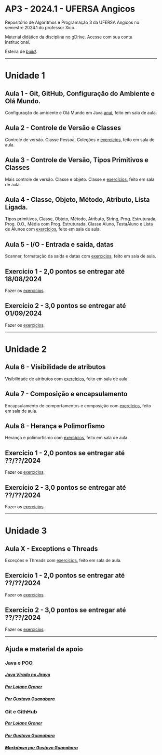 # AP3 - 2024.1 - UFERSA Angicos

Repositório de Algoritmos e Programação 3 da UFERSA Angicos no semestre 2024.1 do professor Xico.

Material didático da disciplina [no gDrive](https://drive.google.com/drive/u/1/folders/1y72aaSWIXqO2sgJkdnLvzLkCXdZ2KwXj). Acesse com sua conta institucional.

Esteira de [_build_](https://www.youtube.com/channel/UCZgt6AzoyjslHTC9dz0UoTw/community?lb=UgkxDa-Oj1fz7KfOSyqAOG7bVwNBsiceGB_R).

---

# Unidade 1

## Aula 1 - Git, GitHub, Configuração do Ambiente e Olá Mundo.

Configuração do ambiente e Olá Mundo em Java [aqui](unidade1/aula1.md), feito em sala de aula.

## Aula 2 - Controle de Versão e Classes

Controle de versão. Classe Pessoa, Coleções e [exercícios](unidade1/aula2.md), feito em sala de aula.

## Aula 3 - Controle de Versão, Tipos Primitivos e Classes

Mais controle de versão. Classe e objeto. Classe  e [exercícios](unidade1/aula3.md), feito em sala de aula.

## Aula 4 - Classe, Objeto, Método, Atributo, Lista Ligada.

Tipos primitivos, Classe, Objeto, Método, Atributo, String, Prog. Estruturada, Prog. O.O., Média com Prog. Estruturada, Classe Aluno, TestaAluno e Lista de Alunos com [exercícios](unidade1/aula4.md), feito em sala de aula.

## Aula 5 - I/O - Entrada e saída, datas

Scanner, formatação da saída e datas com [exercícios](unidade1/aula5.md), feito em sala de aula.

## Exercício 1 - 2,0 pontos se entregar até 18/08/2024

Fazer os [exercícios](unidade1/exercicio1.md).

## Exercício 2 - 3,0 pontos se entregar até 01/09/2024

Fazer os [exercícios](unidade1/exercicio2.md).

---

# Unidade 2

## Aula 6 - Visibilidade de atributos

Visibilidade de atributos com [exercícios](unidade2/aula6.md), feito em sala de aula.

## Aula 7 - Composição e encapsulamento

Encapsulamento de comportamentos e composição com [exercícios](unidade2/aula7.md), feito em sala de aula.

## Aula 8 - Herança e Polimorfismo

Herança e polimorfismo com [exercícios](unidade2/aula8.md), feito em sala de aula.

## Exercício 1 - 2,0 pontos se entregar até ??/??/2024

Fazer os [exercícios](unidade2/exercício1.md).

## Exercício 2 - 3,0 pontos se entregar até ??/??/2024

Fazer os [exercícios](unidade2/exercício1.md).

---

# Unidade 3

## Aula X - Exceptions e Threads

Exceções e Threads com [exercícios](unidade3/aulaX.md), feito em sala de aula.

## Exercício 1 - 2,0 pontos se entregar até ??/??/2024

Fazer os [exercícios](unidade3/exercício1.md).

## Exercício 2 - 3,0 pontos se entregar até ??/??/2024

Fazer os [exercícios](unidade3/exercício1.md).

---

## Ajuda e material de apoio

### Java e POO

##### [Java Virado no Jiraya](https://www.youtube.com/playlist?list=PL62G310vn6nFIsOCC0H-C2infYgwm8SWW)

##### [Por Loiane Groner](https://www.youtube.com/playlist?list=PLGxZ4Rq3BOBq0KXHsp5J3PxyFaBIXVs3r)

##### [Por Gustavo Guanabara](https://www.youtube.com/playlist?list=PLHz_AreHm4dkqe2aR0tQK74m8SFe-aGsY)

### Git e GithHub

##### [Por Loiane Groner](https://www.youtube.com/watch?v=UMhskLXJuq4)

##### [Por Gustavo Guanabara](https://www.youtube.com/watch?v=xEKo29OWILE&list=PLHz_AreHm4dm7ZULPAmadvNhH6vk9oNZA)

##### [Markdown por Gustavo Guanabara](/git_github_gguanabara)
